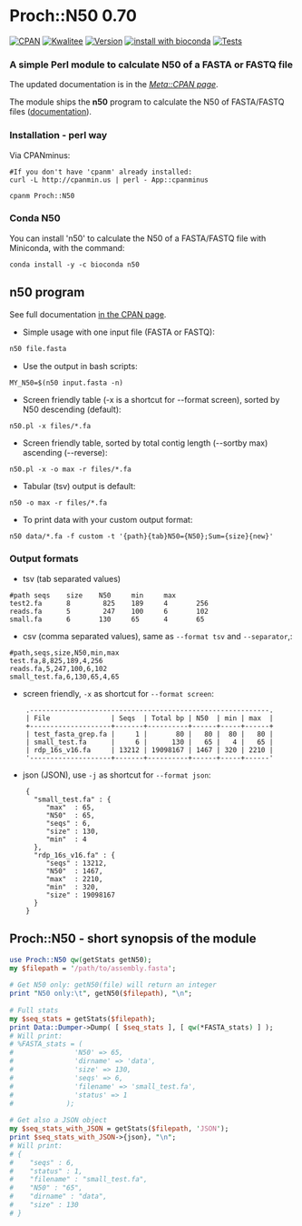 # Proch::N50 0.70
[![CPAN](https://img.shields.io/badge/CPAN-Proch::N50-1abc9c.svg)](https://metacpan.org/pod/Proch::N50)
[![Kwalitee](https://cpants.cpanauthors.org/release/PROCH/Proch-N50-0.70.svg)](https://cpants.cpanauthors.org/release/PROCH/Proch-N50-0.70)
[![Version](https://img.shields.io/cpan/v/Proch-N50.svg)](https://metacpan.org/pod/Proch::N50)
[![install with bioconda](https://img.shields.io/badge/install%20with-bioconda-brightgreen.svg?style=flat)](http://bioconda.github.io/recipes/perl-fastx-reader/README.html)
[![Tests](https://img.shields.io/badge/Tests-Grid-1abc9c.svg)](https://www.cpantesters.org/distro/P/Proch-N50.html)

### A simple Perl module to calculate N50 of a FASTA or FASTQ file

The updated documentation is in the *[Meta::CPAN page](https://metacpan.org/pod/Proch::N50)*.

The module ships the **n50** program to calculate the N50 of FASTA/FASTQ files ([documentation](https://metacpan.org/pod/distribution/Proch-N50/bin/n50)).

### Installation - perl way

Via CPANminus:
```
#If you don't have 'cpanm' already installed:
curl -L http://cpanmin.us | perl - App::cpanminus

cpanm Proch::N50
```

### Conda N50

You can install 'n50' to calculate the N50 of a FASTA/FASTQ file with Miniconda, with the command:

```
conda install -y -c bioconda n50
```

## n50 program

See full documentation [in the CPAN page](https://metacpan.org/pod/distribution/Proch-N50/bin/n50).

 - Simple usage with one input file (FASTA or FASTQ):

```bash
n50 file.fasta
```

 - Use the output in bash scripts:
```
MY_N50=$(n50 input.fasta -n)
```

 - Screen friendly table (-x is a shortcut for --format screen), sorted by N50 descending (default):
```
n50.pl -x files/*.fa
```

 - Screen friendly table, sorted by total contig length (--sortby max) ascending (--reverse):

```
n50.pl -x -o max -r files/*.fa
```

 - Tabular (tsv) output is default:

```
n50 -o max -r files/*.fa

```

 - To print data with your custom output format:

```
n50 data/*.fa -f custom -t '{path}{tab}N50={N50};Sum={size}{new}'

```

### Output formats

 - tsv (tab separated values)

```
#path seqs    size    N50     min     max
test2.fa      8        825    189     4       256
reads.fa      5        247    100     6       102
small.fa      6       130     65      4       65
```

 - csv (comma separated values), same as `--format tsv` and `--separator`,:

```
#path,seqs,size,N50,min,max
test.fa,8,825,189,4,256
reads.fa,5,247,100,6,102
small_test.fa,6,130,65,4,65
```

 - screen friendly, `-x` as shortcut for `--format screen`:
```
    .-----------------------------------------------------------.
    | File               | Seqs  | Total bp | N50  | min | max  |
    +--------------------+-------+----------+------+-----+------+
    | test_fasta_grep.fa |     1 |       80 |   80 |  80 |   80 |
    | small_test.fa      |     6 |      130 |   65 |   4 |   65 |
    | rdp_16s_v16.fa     | 13212 | 19098167 | 1467 | 320 | 2210 |
    '--------------------+-------+----------+------+-----+------'
```

 - json (JSON), use `-j` as shortcut for `--format json`:

```
    {
      "small_test.fa" : {
         "max"  : 65,
         "N50"  : 65,
         "seqs" : 6,
         "size" : 130,
         "min"  : 4
      },
      "rdp_16s_v16.fa" : {
         "seqs" : 13212,
         "N50"  : 1467,
         "max"  : 2210,
         "min"  : 320,
         "size" : 19098167
      }
    }
```


## Proch::N50 - short synopsis of the module

```perl
use Proch::N50 qw(getStats getN50);
my $filepath = '/path/to/assembly.fasta';
 
# Get N50 only: getN50(file) will return an integer
print "N50 only:\t", getN50($filepath), "\n";
 
# Full stats
my $seq_stats = getStats($filepath);
print Data::Dumper->Dump( [ $seq_stats ], [ qw(*FASTA_stats) ] );
# Will print:
# %FASTA_stats = (
#               'N50' => 65,
#               'dirname' => 'data',
#               'size' => 130,
#               'seqs' => 6,
#               'filename' => 'small_test.fa',
#               'status' => 1
#             );
 
# Get also a JSON object
my $seq_stats_with_JSON = getStats($filepath, 'JSON');
print $seq_stats_with_JSON->{json}, "\n";
# Will print:
# {
#    "seqs" : 6,
#    "status" : 1,
#    "filename" : "small_test.fa",
#    "N50" : "65",
#    "dirname" : "data",
#    "size" : 130
# }
```
